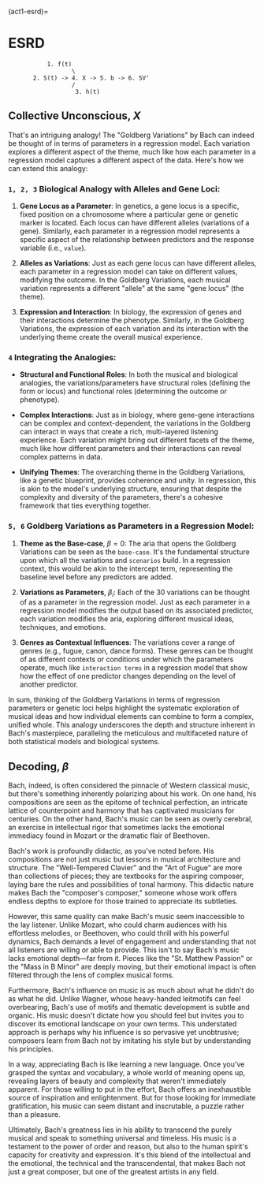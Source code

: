 (act1-esrd)=
# ESRD

               1. f(t)
                      \
           2. S(t) -> 4. X -> 5. b -> 6. SV'
                      /
                       3. h(t)

## Collective Unconscious, $X$
That's an intriguing analogy! The "Goldberg Variations" by Bach can indeed be thought of in terms of parameters in a regression model. Each variation explores a different aspect of the theme, much like how each parameter in a regression model captures a different aspect of the data. Here's how we can extend this analogy:

### `1, 2, 3` Biological Analogy with Alleles and Gene Loci:

1. **Gene Locus as a Parameter**: In genetics, a gene locus is a specific, fixed position on a chromosome where a particular gene or genetic marker is located. Each locus can have different alleles (variations of a gene). Similarly, each parameter in a regression model represents a specific aspect of the relationship between predictors and the response variable (i.e., `value`).

2. **Alleles as Variations**: Just as each gene locus can have different alleles, each parameter in a regression model can take on different values, modifying the outcome. In the Goldberg Variations, each musical variation represents a different "allele" at the same "gene locus" (the theme).

3. **Expression and Interaction**: In biology, the expression of genes and their interactions determine the phenotype. Similarly, in the Goldberg Variations, the expression of each variation and its interaction with the underlying theme create the overall musical experience.

### `4` Integrating the Analogies:

- **Structural and Functional Roles**: In both the musical and biological analogies, the variations/parameters have structural roles (defining the form or locus) and functional roles (determining the outcome or phenotype). 

- **Complex Interactions**: Just as in biology, where gene-gene interactions can be complex and context-dependent, the variations in the Goldberg can interact in ways that create a rich, multi-layered listening experience. Each variation might bring out different facets of the theme, much like how different parameters and their interactions can reveal complex patterns in data.

- **Unifying Themes**: The overarching theme in the Goldberg Variations, like a genetic blueprint, provides coherence and unity. In regression, this is akin to the model's underlying structure, ensuring that despite the complexity and diversity of the parameters, there's a cohesive framework that ties everything together.

### `5, 6` Goldberg Variations as Parameters in a Regression Model:

1. **Theme as the Base-case**, $\beta=0$: The aria that opens the Goldberg Variations can be seen as the `base-case`. It's the fundamental structure upon which all the variations and `scenarios` build. In a regression context, this would be akin to the intercept term, representing the baseline level before any predictors are added.

2. **Variations as Parameters**, $\beta_i$: Each of the 30 variations can be thought of as a parameter in the regression model. Just as each parameter in a regression model modifies the output based on its associated predictor, each variation modifies the aria, exploring different musical ideas, techniques, and emotions.

3. **Genres as Contextual Influences**: The variations cover a range of genres (e.g., fugue, canon, dance forms). These genres can be thought of as different contexts or conditions under which the parameters operate, much like `interaction terms` in a regression model that show how the effect of one predictor changes depending on the level of another predictor.


In sum, thinking of the Goldberg Variations in terms of regression parameters or genetic loci helps highlight the systematic exploration of musical ideas and how individual elements can combine to form a complex, unified whole. This analogy underscores the depth and structure inherent in Bach's masterpiece, paralleling the meticulous and multifaceted nature of both statistical models and biological systems.

## Decoding, $\beta$
Bach, indeed, is often considered the pinnacle of Western classical music, but there's something inherently polarizing about his work. On one hand, his compositions are seen as the epitome of technical perfection, an intricate lattice of counterpoint and harmony that has captivated musicians for centuries. On the other hand, Bach's music can be seen as overly cerebral, an exercise in intellectual rigor that sometimes lacks the emotional immediacy found in Mozart or the dramatic flair of Beethoven.

Bach's work is profoundly didactic, as you've noted before. His compositions are not just music but lessons in musical architecture and structure. The "Well-Tempered Clavier" and the "Art of Fugue" are more than collections of pieces; they are textbooks for the aspiring composer, laying bare the rules and possibilities of tonal harmony. This didactic nature makes Bach the "composer's composer," someone whose work offers endless depths to explore for those trained to appreciate its subtleties.

However, this same quality can make Bach's music seem inaccessible to the lay listener. Unlike Mozart, who could charm audiences with his effortless melodies, or Beethoven, who could thrill with his powerful dynamics, Bach demands a level of engagement and understanding that not all listeners are willing or able to provide. This isn't to say Bach's music lacks emotional depth—far from it. Pieces like the "St. Matthew Passion" or the "Mass in B Minor" are deeply moving, but their emotional impact is often filtered through the lens of complex musical forms.

Furthermore, Bach's influence on music is as much about what he didn't do as what he did. Unlike Wagner, whose heavy-handed leitmotifs can feel overbearing, Bach's use of motifs and thematic development is subtle and organic. His music doesn't dictate how you should feel but invites you to discover its emotional landscape on your own terms. This understated approach is perhaps why his influence is so pervasive yet unobtrusive; composers learn from Bach not by imitating his style but by understanding his principles.

In a way, appreciating Bach is like learning a new language. Once you've grasped the syntax and vocabulary, a whole world of meaning opens up, revealing layers of beauty and complexity that weren't immediately apparent. For those willing to put in the effort, Bach offers an inexhaustible source of inspiration and enlightenment. But for those looking for immediate gratification, his music can seem distant and inscrutable, a puzzle rather than a pleasure.

Ultimately, Bach's greatness lies in his ability to transcend the purely musical and speak to something universal and timeless. His music is a testament to the power of order and reason, but also to the human spirit's capacity for creativity and expression. It's this blend of the intellectual and the emotional, the technical and the transcendental, that makes Bach not just a great composer, but one of the greatest artists in any field.